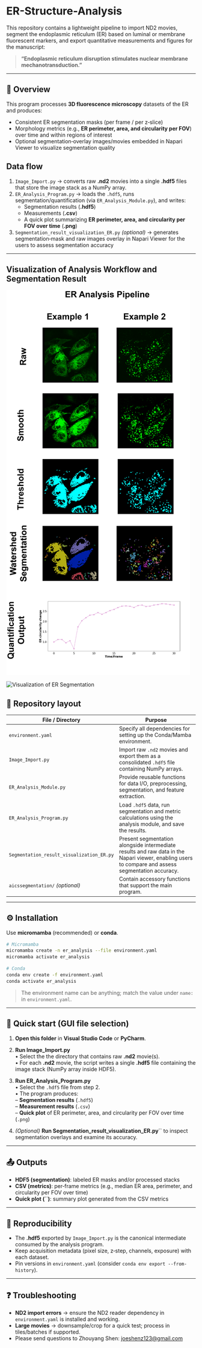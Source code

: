 # ER-Structure-Analysis

This repository contains a lightweight pipeline to import ND2 movies, segment the endoplasmic reticulum (ER) based on luminal or membrane fluorescent markers, and export quantitative measurements and figures for the manuscript:

> **“Endoplasmic reticulum disruption stimulates nuclear membrane mechanotransduction.”**

---

## 📌 Overview

This program processes **3D fluorescence microscopy** datasets of the ER and produces:

- Consistent ER segmentation masks (per frame / per z‑slice)
- Morphology metrics (e.g., **ER perimeter, area, and circularity per FOV**) over time and within regions of interest
- Optional segmentation‑overlay images/movies embedded in Napari Viewer to visualize segmentation quality

## Data flow

1. `Image_Import.py` → converts raw **.nd2** movies into a single **.hdf5** files that store the image stack as a NumPy array.
2. `ER_Analysis_Program.py` → loads the `.hdf5`, runs segmentation/quantification (via `ER_Analysis_Module.py`), and writes:
   - Segmentation results (**.hdf5**)
   - Measurements (**.csv**)
   - A quick plot summarizing **ER perimeter, area, and circularity per FOV over time** (**.png**)
3. `Segmentation_result_visualization_ER.py` *(optional)* → generates segmentation‑mask and raw images overlay in Napari Viewer for the users to assess segmentation accuracy

---

## Visualization of Analysis Workflow and Segmentation Result

![ER Analysis Workflow](/Pipeline%20Image/ER%20Anlaysis%20Pipeline.png)

![Visualization of ER Segmentation](/Pipeline%20Image/Screen%20Recording%202025-08-11%20at%202.23.54 AM.gif)

## 📂 Repository layout

| File / Directory                          | Purpose                                                                                                                                            |
| ----------------------------------------- | -------------------------------------------------------------------------------------------------------------------------------------------------- |
| `environment.yaml`                        | Specify all dependencies for setting up the Conda/Mamba environment.                                                                               |
| `Image_Import.py`                         | Import raw `.nd2` movies and export them as a consolidated `.hdf5` file containing NumPy arrays.                                                   |
| `ER_Analysis_Module.py`                   | Provide reusable functions for data I/O, preprocessing, segmentation, and feature extraction.                                                      |
| `ER_Analysis_Program.py`                  | Load `.hdf5` data, run segmentation and metric calculations using the analysis module, and save the results.                                       |
| `Segmentation_result_visualization_ER.py` | Present segmentation alongside intermediate results and raw data in the Napari viewer, enabling users to compare and assess segmentation accuracy. |
| `aicssegmentation/` *(optional)*          | Contain accessory functions that support the main program.                                                                                         |


---

## ⚙ Installation

Use **micromamba** (recommended) or **conda**.

```bash
# Micromamba
micromamba create -n er_analysis --file environment.yaml
micromamba activate er_analysis
```

```bash
# Conda
conda env create -f environment.yaml
conda activate er_analysis
```

> The environment name can be anything; match the value under `name:` in `environment.yaml`.

---

## 🚀 Quick start (GUI file selection)

1. **Open this folder** in **Visual Studio Code** or **PyCharm**.
2. **Run Image_Import.py**\
   • Select the the directory that contains raw **.nd2** movie(s).\
   • For each **.nd2** movie, the script writes a single **.hdf5** file containing the image stack (NumPy array inside HDF5).
3. **Run ER_Analysis_Program.py**\
   • Select the `.hdf5` file from step 2.\
   • The program produces:\
   – **Segmentation results** (`.hdf5`)\
   – **Measurement results** (`.csv`)\
   – **Quick plot** of ER perimeter, area, and circularity per FOV over time (`.png`)

4. *(Optional)* **Run Segmentation_result_visualization_ER.py**`` to inspect segmentation overlays and examine its accuracy.


---

## 📤 Outputs

- **HDF5 (segmentation)**: labeled ER masks and/or processed stacks
- **CSV (metrics)**: per‑frame metrics (e.g., median ER area, perimeter, and circularity per FOV over time)
- **Quick plot (**``**)**: summary plot generated from the CSV metrics

---

## 🧪 Reproducibility

- The **.hdf5** exported by `Image_Import.py` is the canonical intermediate consumed by the analysis program.
- Keep acquisition metadata (pixel size, z‑step, channels, exposure) with each dataset.
- Pin versions in `environment.yaml` (consider `conda env export --from-history`).

---

## ❓ Troubleshooting

- **ND2 import errors** → ensure the ND2 reader dependency in `environment.yaml` is installed and working.
- **Large movies** → downsample/crop for a quick test; process in tiles/batches if supported.
- Please send questions to Zhouyang Shen: joeshenz123@gmail.com



